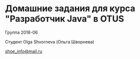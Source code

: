 # Домашние задания для курса "Разработчик Java" в OTUS

Группа 2018-06

Студент
Olga Shvorneva (Ольга Шворнева)

shoe_info@mail.ru

